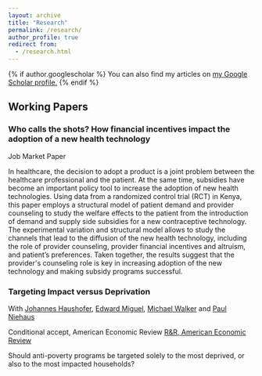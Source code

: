 ```yaml
---
layout: archive
title: "Research"
permalink: /research/
author_profile: true
redirect from:
  - /research.html
---
```


{% if author.googlescholar %}
  You can also find my articles on <u><a href="{{author.googlescholar}}">my Google Scholar profile</a>.</u>
{% endif %}



## Working Papers 

### Who calls the shots? How financial incentives impact the adoption of a new health technology
Job Market Paper

In healthcare, the decision to adopt a product is a joint problem between the healthcare professional and the patient. At the same time, subsidies have become an important policy tool to increase the adoption of new health technologies.  Using data from a randomized control trial (RCT) in Kenya, this paper employs a structural model of patient demand and provider counseling to study the welfare effects to the patient from the introduction of demand and supply side subsidies for a new contraceptive technology. The experimental variation and structural model allows to study the channels that lead to the diffusion of the new health technology, including the role of provider counseling, provider financial incentives and altruism, and patient’s preferences. Taken together, the results suggest that the provider's counseling role is key in increasing adoption of the new technology and making subsidy programs successful.

### Targeting Impact versus Deprivation
With [Johannes Haushofer](https://haushofer.ne.su.se/), [Edward Miguel](https://emiguel.econ.berkeley.edu/), [Michael Walker](http://www.michaelwwalker.me/) and [Paul Niehaus](https://econweb.ucsd.edu/~pniehaus/)  

Conditional accept, American Economic Review
[R&R, American Economic Review](https://econweb.ucsd.edu/~pniehaus/papers/targeting_impact_deprivation.pdf)

Should anti-poverty programs be targeted solely to the most deprived, or also to the most impacted households?

<!-- ## Other projects

### Increasing access to contraceptive choice through targeted incentives
With [Maria Dieci](https://mariadieci.com/) and [Paul Gertler](https://www.paulgertler.com/)  

We investigate how targeted subsidies for long-acting injectable contraception and provider incentives impact initial uptake, sustained adoption, pricing and stocking decisions for contraceptive products in local markets, sales, and user health outcomes. Following prior work on the effectiveness of subsidies to promote the adoption of new technologies and experience goods, we aim to test if subsidies lead to sustained adoption of injectable contraception as well as to study possible mechanisms for continued usage (or lack of) such as learning, price anchoring, and information effects. We propose a market-level cluster randomized controlled trial in 140 pharmacies in Kenya to answer these questions. Patient subsidies and pharmacist incentives will be cross-randomized and compared against the status quo to evaluate their effectiveness in promoting sustained adoption. 

AEA RCT Registry [9020](https://www.socialscienceregistry.org/trials/9020) -->

